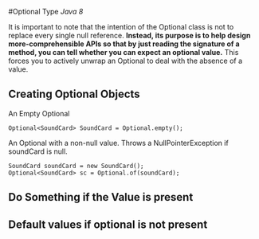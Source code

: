 #Optional Type 
*Java 8*

It is important to note that the intention of the Optional class is not to replace every single null reference. **Instead, its purpose is to help design more-comprehensible APIs so that by just reading the signature of a method, you can tell whether you can expect an optional value.** This forces you to actively unwrap an Optional to deal with the absence of a value.


## Creating Optional Objects

An Empty Optional

	Optional<SoundCard> SoundCard = Optional.empty();
	
An Optional with a non-null value. Throws a NullPointerException if soundCard is null.

	SoundCard soundCard = new SoundCard();
	Optional<SoundCard> sc = Optional.of(soundCard);	
	
## Do Something if the Value is present

## Default values if optional is not present	